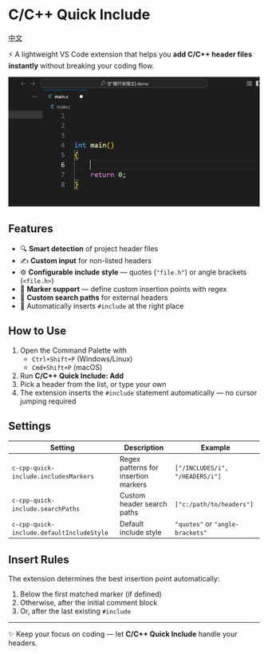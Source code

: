 # C/C++ Quick Include  

[中文](https://github.com/luckyPtr/c-cpp-quick-include/blob/main/README_zh.md)

⚡ A lightweight VS Code extension that helps you **add C/C++ header files instantly** without breaking your coding flow.  

![](https://raw.githubusercontent.com/luckyPtr/c-cpp-quick-include/refs/heads/main/resources/demo.gif)  

## Features  

- 🔍 **Smart detection** of project header files  
- ✍️ **Custom input** for non-listed headers  
- ⚙️ **Configurable include style** — quotes (`"file.h"`) or angle brackets (`<file.h>`)  
- 📌 **Marker support** — define custom insertion points with regex  
- 📂 **Custom search paths** for external headers  
- 🚀 Automatically inserts `#include` at the right place  

## How to Use  

1. Open the Command Palette with  
   - `Ctrl+Shift+P` (Windows/Linux)  
   - `Cmd+Shift+P` (macOS)  
2. Run **C/C++ Quick Include: Add**  
3. Pick a header from the list, or type your own  
4. The extension inserts the `#include` statement automatically — no cursor jumping required  

## Settings  

| Setting | Description | Example |
|---------|-------------|---------|
| `c-cpp-quick-include.includesMarkers` | Regex patterns for insertion markers | `["/INCLUDES/i", "/HEADERS/i"]` |
| `c-cpp-quick-include.searchPaths` | Custom header search paths | `["c:/path/to/headers"]` |
| `c-cpp-quick-include.defaultIncludeStyle` | Default include style | `"quotes"` or `"angle-brackets"` |

## Insert Rules  

The extension determines the best insertion point automatically:  
1. Below the first matched marker (if defined)  
2. Otherwise, after the initial comment block  
3. Or, after the last existing `#include`  

---

✨ Keep your focus on coding — let **C/C++ Quick Include** handle your headers.  
